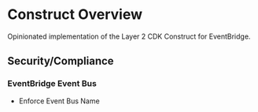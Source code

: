 # Construct Overview

Opinionated implementation of the Layer 2 CDK Construct for EventBridge.

## Security/Compliance

### EventBridge Event Bus
* Enforce Event Bus Name